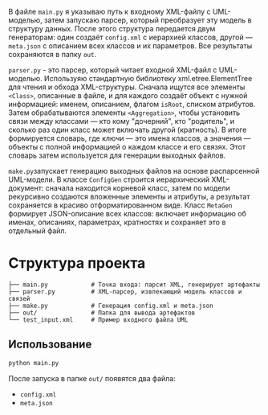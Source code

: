 В файле `main.py` я указываю путь к входному XML-файлу с UML-моделью, затем запускаю парсер, который преобразует эту модель в структуру данных. После этого структура передается двум генераторам: один создаёт `config.xml` с иерархией классов, другой — `meta.json` с описанием всех классов и их параметров. Все результаты сохраняются в папку `out`.

`parser.py` - это парсер, который читает входной XML-файл с UML-моделью. Используяю стандартную библиотеку xml.etree.ElementTree для чтения и обхода XML-структуры. Сначала ищутся все элементы `<Class>`, описанные в файле, и для каждого создаёт объект с нужной информацией: именем, описанием, флагом `isRoot`, списком атрибутов. Затем обрабатываются элементы `<Aggregation>`, чтобы установить связи между классами — кто кому "дочерний", кто "родитель", и сколько раз один класс может включать другой (кратность).
В итоге формируется словарь, где ключи — это имена классов, а значения — объекты с полной информацией о каждом классе и его связях. Этот словарь затем используется для генерации выходных файлов.

`make.py`запускает генерацию выходных файлов на основе распарсенной UML-модели. В классе `ConfigGen` строится иерархический XML-документ: сначала находится корневой класс, затем по модели рекурсивно создаются вложенные элементы и атрибуты, а результат сохраняется в красиво отформатированном виде. Класс `MetaGen` формирует JSON-описание всех классов: включает информацию об именах, описаниях, параметрах, кратностях и сохраняет это в отдельный файл.

# Структура проекта

```
├── main.py            # Точка входа: парсит XML, генерирует артефакты
├── parser.py          # XML-парсер, извлекающий модель классов и связей
├── make.py            # Генерация config.xml и meta.json
├── out/               # Папка для вывода артефактов
└── test_input.xml     # Пример входного файла UML
```

## Использование

```bash
python main.py
```

После запуска в папке `out/` появятся два файла:

* `config.xml`
* `meta.json`
